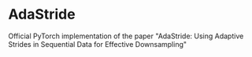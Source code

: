 # AdaStride
Official PyTorch implementation of the paper "AdaStride: Using Adaptive Strides in Sequential Data for Effective Downsampling"

